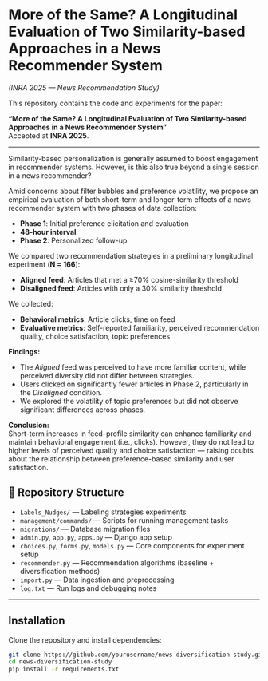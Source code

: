 # More of the Same? A Longitudinal Evaluation of Two Similarity-based Approaches in a News Recommender System  
*(INRA 2025 — News Recommendation Study)*  

This repository contains the code and experiments for the paper:  

**“More of the Same? A Longitudinal Evaluation of Two Similarity-based Approaches in a News Recommender System”**  
Accepted at **INRA 2025**.  

---

Similarity-based personalization is generally assumed to boost engagement in recommender systems. However, is this also true beyond a single session in a news recommender?  

Amid concerns about filter bubbles and preference volatility, we propose an empirical evaluation of both short-term and longer-term effects of a news recommender system with two phases of data collection:  
- **Phase 1**: Initial preference elicitation and evaluation  
- **48-hour interval**  
- **Phase 2**: Personalized follow-up  

We compared two recommendation strategies in a preliminary longitudinal experiment (**N = 166**):  
- **Aligned feed**: Articles that met a ≥70% cosine-similarity threshold  
- **Disaligned feed**: Articles with only a 30% similarity threshold  

We collected:  
- **Behavioral metrics**: Article clicks, time on feed  
- **Evaluative metrics**: Self-reported familiarity, perceived recommendation quality, choice satisfaction, topic preferences  

**Findings:**  
- The *Aligned* feed was perceived to have more familiar content, while perceived diversity did not differ between strategies.  
- Users clicked on significantly fewer articles in Phase 2, particularly in the *Disaligned* condition.  
- We explored the volatility of topic preferences but did not observe significant differences across phases.  

**Conclusion:**  
Short-term increases in feed–profile similarity can enhance familiarity and maintain behavioral engagement (i.e., clicks). However, they do not lead to higher levels of perceived quality and choice satisfaction — raising doubts about the relationship between preference-based similarity and user satisfaction.  

## 📂 Repository Structure  
- `Labels_Nudges/` — Labeling strategies experiments  
- `management/commands/` — Scripts for running management tasks  
- `migrations/` — Database migration files  
- `admin.py`, `app.py`, `apps.py` — Django app setup  
- `choices.py`, `forms.py`, `models.py` — Core components for experiment setup  
- `recommender.py` — Recommendation algorithms (baseline + diversification methods)  
- `import.py` — Data ingestion and preprocessing  
- `log.txt` — Run logs and debugging notes  

---

## Installation  
Clone the repository and install dependencies:  
```bash
git clone https://github.com/yourusername/news-diversification-study.git
cd news-diversification-study
pip install -r requirements.txt
